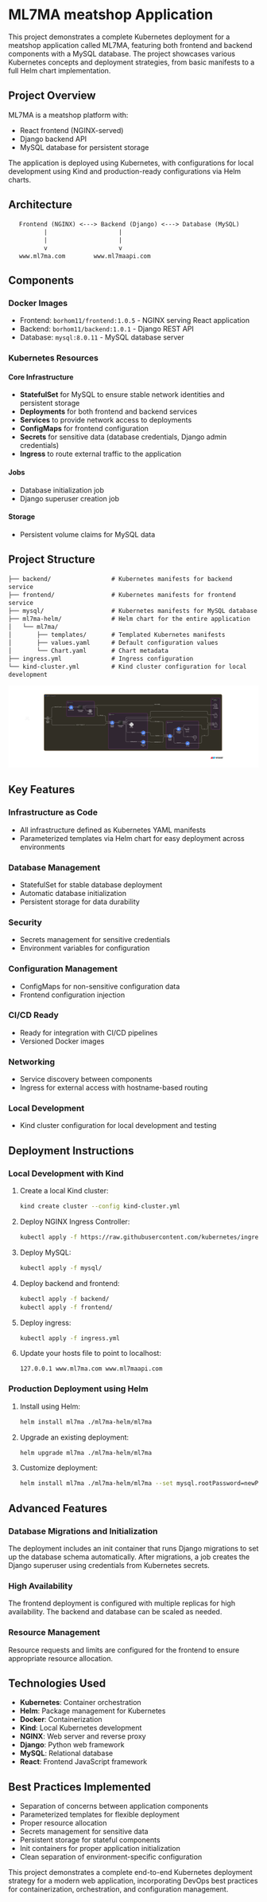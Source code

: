 # ML7MA meatshop Application

This project demonstrates a complete Kubernetes deployment for a meatshop application called ML7MA, featuring both frontend and backend components with a MySQL database. The project showcases various Kubernetes concepts and deployment strategies, from basic manifests to a full Helm chart implementation.

## Project Overview

ML7MA is a meatshop platform with:
- React frontend (NGINX-served)
- Django backend API
- MySQL database for persistent storage

The application is deployed using Kubernetes, with configurations for local development using Kind and production-ready configurations via Helm charts.

## Architecture

       Frontend (NGINX) <---> Backend (Django) <---> Database (MySQL)
              |                    |
              |                    |
              v                    v
       www.ml7ma.com        www.ml7maapi.com


## Components

### Docker Images
- Frontend: `borhom11/frontend:1.0.5` - NGINX serving React application
- Backend: `borhom11/backend:1.0.1` - Django REST API
- Database: `mysql:8.0.11` - MySQL database server

### Kubernetes Resources

#### Core Infrastructure
- **StatefulSet** for MySQL to ensure stable network identities and persistent storage
- **Deployments** for both frontend and backend services
- **Services** to provide network access to deployments
- **ConfigMaps** for frontend configuration
- **Secrets** for sensitive data (database credentials, Django admin credentials)
- **Ingress** to route external traffic to the application

#### Jobs
- Database initialization job
- Django superuser creation job

#### Storage
- Persistent volume claims for MySQL data

## Project Structure

```
├── backend/                 # Kubernetes manifests for backend service
├── frontend/                # Kubernetes manifests for frontend service
├── mysql/                   # Kubernetes manifests for MySQL database
├── ml7ma-helm/              # Helm chart for the entire application
│   └── ml7ma/
│       ├── templates/       # Templated Kubernetes manifests
│       ├── values.yaml      # Default configuration values
│       └── Chart.yaml       # Chart metadata
├── ingress.yml              # Ingress configuration
└── kind-cluster.yml         # Kind cluster configuration for local development
```
![Alt text](Untitled.png)
## Key Features

### Infrastructure as Code
- All infrastructure defined as Kubernetes YAML manifests
- Parameterized templates via Helm chart for easy deployment across environments

### Database Management
- StatefulSet for stable database deployment
- Automatic database initialization
- Persistent storage for data durability

### Security
- Secrets management for sensitive credentials
- Environment variables for configuration

### Configuration Management
- ConfigMaps for non-sensitive configuration data
- Frontend configuration injection

### CI/CD Ready
- Ready for integration with CI/CD pipelines
- Versioned Docker images

### Networking
- Service discovery between components
- Ingress for external access with hostname-based routing

### Local Development
- Kind cluster configuration for local development and testing

## Deployment Instructions

### Local Development with Kind

1. Create a local Kind cluster:
   ```bash
   kind create cluster --config kind-cluster.yml
   ```

2. Deploy NGINX Ingress Controller:
   ```bash
   kubectl apply -f https://raw.githubusercontent.com/kubernetes/ingress-nginx/main/deploy/static/provider/kind/deploy.yaml
   ```

3. Deploy MySQL:
   ```bash
   kubectl apply -f mysql/
   ```

4. Deploy backend and frontend:
   ```bash
   kubectl apply -f backend/
   kubectl apply -f frontend/
   ```

5. Deploy ingress:
   ```bash
   kubectl apply -f ingress.yml
   ```

6. Update your hosts file to point to localhost:
   ```
   127.0.0.1 www.ml7ma.com www.ml7maapi.com
   ```

### Production Deployment using Helm

1. Install using Helm:
   ```bash
   helm install ml7ma ./ml7ma-helm/ml7ma
   ```

2. Upgrade an existing deployment:
   ```bash
   helm upgrade ml7ma ./ml7ma-helm/ml7ma
   ```

3. Customize deployment:
   ```bash
   helm install ml7ma ./ml7ma-helm/ml7ma --set mysql.rootPassword=newPassword --set frontend.replicaCount=3
   ```

## Advanced Features

### Database Migrations and Initialization
The deployment includes an init container that runs Django migrations to set up the database schema automatically. After migrations, a job creates the Django superuser using credentials from Kubernetes secrets.

### High Availability
The frontend deployment is configured with multiple replicas for high availability. The backend and database can be scaled as needed.

### Resource Management
Resource requests and limits are configured for the frontend to ensure appropriate resource allocation.

## Technologies Used

- **Kubernetes**: Container orchestration
- **Helm**: Package management for Kubernetes
- **Docker**: Containerization
- **Kind**: Local Kubernetes development
- **NGINX**: Web server and reverse proxy
- **Django**: Python web framework
- **MySQL**: Relational database
- **React**: Frontend JavaScript framework

## Best Practices Implemented

- Separation of concerns between application components
- Parameterized templates for flexible deployment
- Proper resource allocation
- Secrets management for sensitive data
- Persistent storage for stateful components
- Init containers for proper application initialization
- Clean separation of environment-specific configuration

This project demonstrates a complete end-to-end Kubernetes deployment strategy for a modern web application, incorporating DevOps best practices for containerization, orchestration, and configuration management.
